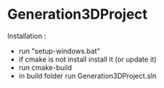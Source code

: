 # Generation3DProject

Installation :

- run "setup-windows.bat"
- if cmake is not install install it (or update it)
- run cmake-build
- in build folder run Generation3DProject.sln
